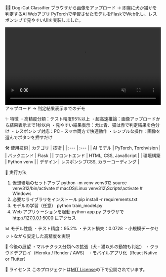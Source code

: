 🐶🐱 Dog-Cat Classifier
ブラウザから画像をアップロード → 即座に犬か猫かを判定するAI Webアプリ
PyTorchで学習させたモデルをFlaskでWeb化し、レスポンシブで見やすいUIを実装しました。

<video src="images/demo.mp4" controls muted width="100%"></video>
アップロード → 判定結果表示までのデモ

✨ 特徴
・高精度分類：テスト精度95%以上
・超高速推論：画像アップロードから結果表示まで1秒以内
・見やすい結果表示：犬は青、猫は赤で判定結果を色分け
・レスポンシブ対応：PC・スマホ両方で快適動作
・シンプルな操作：画像を選んでボタンを押すだけ

🛠 使用技術
| カテゴリ | 技術 |
| :--- | :--- |
| AI モデル | PyTorch, Torchvision |
| バックエンド | Flask |
| フロントエンド | HTML, CSS, JavaScript |
| 環境構築 | Python venv |
| デザイン | レスポンシブCSS, カラーコーディング |

🚀 実行方法
1. 仮想環境のセットアップ
python -m venv venv312
source venv312/bin/activate  # macOS/Linux
venv312\Scripts\activate     # Windows
2. 必要なライブラリをインストール
pip install -r requirements.txt
3. モデルの学習（任意）
python train_model.py
4. Web アプリケーションを起動
python app.py
ブラウザで http://127.0.0.1:5000 にアクセス

📊 モデル性能
・テスト精度：95.2%
・テスト損失：0.0728
・小規模データセットながら安定した高精度を実現

📌 今後の展望
・マルチクラス分類への拡張（犬・猫以外の動物も判定）
・クラウドデプロイ（Heroku / Render / AWS）
・モバイルアプリ化（React Native or Flutter）

📄 ライセンス
このプロジェクトは[MIT License](LICENSE)の下で公開されています。